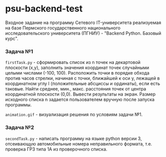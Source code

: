 # psu-backend-test

Входное задание на программу Сетевого IT-университета реализуемая на базе Пермского государственного национального исследовательского университета (ПГНИУ) - "Backend Python. Базовый курс".

### Задача №1
`firstTask.py` - сформировать список из n точек на декартовой плоскости (х,у), заполнить значения координат точек случайными целыми числами (-100, 100). Расположить точки в порядке обхода против часов стрелки, начиная с точки, ближайшей к оси у, лежащей в координатном углу I (положительные абсциссы и ординаты), если есть таковые. Найти среднее, мин., макс. расстояния точек от центра координатной плоскости (0,0). Вывести результаты на экран. Размер исходного списка n задается пользователем вручную после запуска программы.

`animation.gif` - визуализация решения по условиям задачи №1.

### Задача №2
`secondTask.py` - написать программу на языке python версии 3, отсеивающую автомобильные номера неправильного формата, т.е. проверка ГРЗ типа 1А из проверочного списка.
